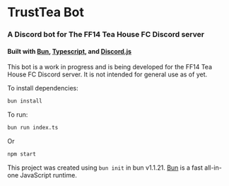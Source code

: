 # TrustTea Bot
### A Discord bot for The FF14 Tea House FC Discord server

#### Built with [Bun](https://bun.sh), [Typescript](https://www.typescriptlang.org/), and [Discord.js](https://discord.js.org/)

This bot is a work in progress and is being developed for the FF14 Tea House FC Discord server. It is not intended for general use as of yet.


To install dependencies:

```bash
bun install
```

To run:

```bash
bun run index.ts
```
Or
```bash
npm start
```

This project was created using `bun init` in bun v1.1.21. [Bun](https://bun.sh) is a fast all-in-one JavaScript runtime.
